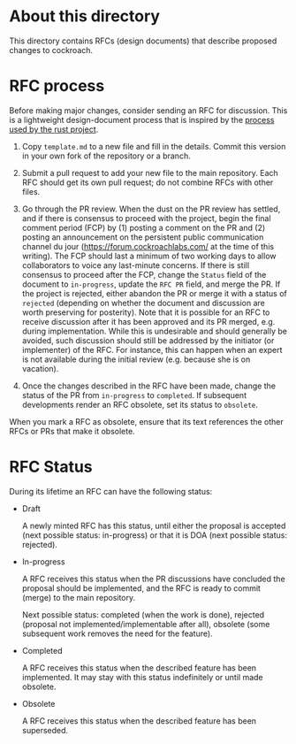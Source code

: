 # About this directory

This directory contains RFCs (design documents) that describe
proposed changes to cockroach.

# RFC process

Before making major changes, consider sending an RFC for discussion.
This is a lightweight design-document process that is inspired by the
[process used by the rust project](https://github.com/rust-lang/rfcs).

1. Copy `template.md` to a new file and fill in the details. Commit
   this version in your own fork of the repository or a branch.

2. Submit a pull request to add your new file to the main repository.
   Each RFC should get its own pull request; do not combine RFCs with
   other files.

3. Go through the PR review. When the dust on the PR review has settled,
   and if there is consensus to proceed with the project, begin the
   final comment period (FCP) by (1) posting a comment on the PR and
   (2) posting an announcement on the persistent public communication
   channel du jour (https://forum.cockroachlabs.com/ at the time of
   this writing).
   The FCP should last a minimum of two working days to allow
   collaborators to voice any last-minute concerns. If there is still
   consensus to proceed after the FCP, change the `Status` field of the
   document to `in-progress`, update the `RFC PR` field, and merge the
   PR. If the project is rejected, either abandon the PR or merge it
   with a status of `rejected` (depending on whether the document and
   discussion are worth preserving for posterity).
   Note that it is possible for an RFC to receive discussion after it
   has been approved and its PR merged, e.g. during implementation.
   While this is undesirable and should generally be avoided, such
   discussion should still be addressed by the initiator (or
   implementer) of the RFC. For instance, this can happen when an
   expert is not available during the initial review (e.g. because she
   is on vacation).

4. Once the changes described in the RFC have been made, change the
   status of the PR from `in-progress` to `completed`. If subsequent
   developments render an RFC obsolete, set its status to `obsolete`.

When you mark a RFC as obsolete, ensure that its text references the
other RFCs or PRs that make it obsolete.

# RFC Status

During its lifetime an RFC can have the following status:

- Draft

  A newly minted RFC has this status, until either the proposal is
  accepted (next possible status: in-progress) or that it is DOA (next
  possible status: rejected).

- In-progress

  A RFC receives this status when the PR discussions have concluded
  the proposal should be implemented, and the RFC is ready to commit
  (merge) to the main repository.

  Next possible status: completed (when the work is done), rejected
  (proposal not implemented/implementable after all), obsolete (some
  subsequent work removes the need for the feature).

- Completed

  A RFC receives this status when the described feature has been
  implemented. It may stay with this status indefinitely or until made
  obsolete.

- Obsolete

  A RFC receives this status when the described feature has been
  superseded.
